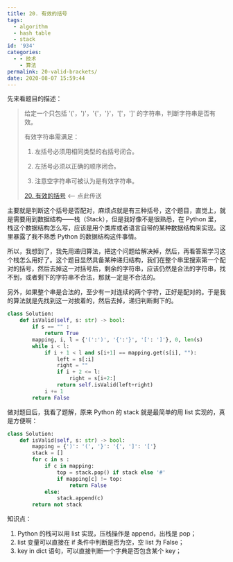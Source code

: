 ```yaml
---
title: 20. 有效的括号
tags:
  - algorithm
  - hash table
  - stack
id: '934'
categories:
  - - 技术
    - 算法
permalink: 20-valid-brackets/
date: 2020-08-07 15:59:44
---
```


先来看题目的描述：

> 给定一个只包括 '('，')'，'{'，'}'，'['，']' 的字符串，判断字符串是否有效。
> 
> 有效字符串需满足：
> 
> 1. 左括号必须用相同类型的右括号闭合。
> 
> 2. 左括号必须以正确的顺序闭合。
> 
> 3. 注意空字符串可被认为是有效字符串。
> 
> [20. 有效的括号](https://leetcode-cn.com/problems/valid-parentheses/) <-- 点此传送

主要就是判断这个括号是否配对，麻烦点就是有三种括号，这个题目，直觉上，就是需要用到数据结构——栈（Stack），但是我好像不是很熟悉，在 Python 里，栈这个数据结构怎么写，应该是用个类库或者语言自带的某种数据结构来实现。这里暴露了我不熟悉 Python 的数据结构这件事情。

所以，我想到了，我先用递归算法，把这个问题给解决掉，然后，再看答案学习这个栈怎么用好了。这个题目显然具备某种递归结构，我们在整个串里搜索第一个配对的括号，然后去掉这一对括号后，剩余的字符串，应该仍然是合法的字符串，找不到，或者剩下的字符串不合法，那就一定是不合法的。

另外，如果整个串是合法的，至少有一对连续的两个字符，正好是配对的。于是我的算法就是先找到这一对挨着的，然后去掉，递归判断剩下的。

```python
class Solution:
    def isValid(self, s: str) -> bool:
        if s == "" :
            return True
        mapping, i, l = {'(':')', '{':'}', '[': ']'}, 0, len(s)
        while i < l:
            if i + 1 < l and s[i+1] == mapping.get(s[i], ""):
                left = s[:i]
                right = ""
                if i + 2 <= l:
                    right = s[i+2:]
                return self.isValid(left+right)
            i += 1
        return False
```

做对题目后，我看了题解，原来 Python 的 stack 就是最简单的用 list 实现的，真是方便啊：

```python
class Solution:
    def isValid(self, s: str) -> bool:
        mapping = {')': '(', '}': '{', ']': '['}
        stack = []
        for c in s :
            if c in mapping:
                top = stack.pop() if stack else '#'
                if mapping[c] != top:
                    return False
            else:
                stack.append(c)
        return not stack
```

知识点：

1.  Python 的栈可以用 list 实现，压栈操作是 append，出栈是 pop；
2.  list 变量可以直接在 if 条件中判断是否为空，空 list 为 False；
3.  key in dict 语句，可以直接判断一个字典是否包含某个 key；